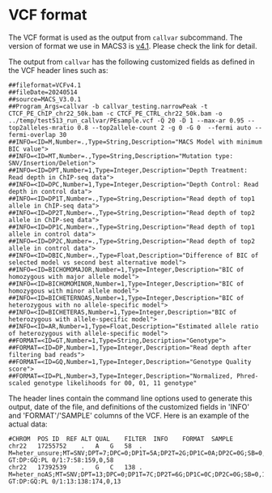 # VCF format

The VCF format is used as the output from `callvar` subcommand. The
version of format we use in MACS3 is
[v4.1](https://samtools.github.io/hts-specs/VCFv4.1.pdf). Please check
the link for detail. 

The output from `callvar` has the following customized fields as
defined in the VCF header lines such as:

```
##fileformat=VCFv4.1
##fileDate=20240514
##source=MACS_V3.0.1
##Program_Args=callvar -b callvar_testing.narrowPeak -t CTCF_PE_ChIP_chr22_50k.bam -c CTCF_PE_CTRL_chr22_50k.bam -o ../temp/test513_run_callvar/PEsample.vcf -Q 20 -D 1 --max-ar 0.95 --top2alleles-mratio 0.8 --top2allele-count 2 -g 0 -G 0  --fermi auto --fermi-overlap 30
##INFO=<ID=M,Number=.,Type=String,Description="MACS Model with minimum BIC value">
##INFO=<ID=MT,Number=.,Type=String,Description="Mutation type: SNV/Insertion/Deletion">
##INFO=<ID=DPT,Number=1,Type=Integer,Description="Depth Treatment: Read depth in ChIP-seq data">
##INFO=<ID=DPC,Number=1,Type=Integer,Description="Depth Control: Read depth in control data">
##INFO=<ID=DP1T,Number=.,Type=String,Description="Read depth of top1 allele in ChIP-seq data">
##INFO=<ID=DP2T,Number=.,Type=String,Description="Read depth of top2 allele in ChIP-seq data">
##INFO=<ID=DP1C,Number=.,Type=String,Description="Read depth of top1 allele in control data">
##INFO=<ID=DP2C,Number=.,Type=String,Description="Read depth of top2 allele in control data">
##INFO=<ID=DBIC,Number=.,Type=Float,Description="Difference of BIC of selected model vs second best alternative model">
##INFO=<ID=BICHOMOMAJOR,Number=1,Type=Integer,Description="BIC of homozygous with major allele model">
##INFO=<ID=BICHOMOMINOR,Number=1,Type=Integer,Description="BIC of homozygous with minor allele model">
##INFO=<ID=BICHETERNOAS,Number=1,Type=Integer,Description="BIC of heterozygous with no allele-specific model">
##INFO=<ID=BICHETERAS,Number=1,Type=Integer,Description="BIC of heterozygous with allele-specific model">
##INFO=<ID=AR,Number=1,Type=Float,Description="Estimated allele ratio of heterozygous with allele-specific model">
##FORMAT=<ID=GT,Number=1,Type=String,Description="Genotype">
##FORMAT=<ID=DP,Number=1,Type=Integer,Description="Read depth after filtering bad reads">
##FORMAT=<ID=GQ,Number=1,Type=Integer,Description="Genotype Quality score">
##FORMAT=<ID=PL,Number=3,Type=Integer,Description="Normalized, Phred-scaled genotype likelihoods for 00, 01, 11 genotype"
```

The header lines contain the command line options used to generate
this output, date of the file, and definitions of the customized
fields in 'INFO' and 'FORMAT'/'SAMPLE' columns of the VCF. Here is an
example of the actual data:

```
#CHROM	POS	ID	REF	ALT	QUAL	FILTER	INFO	FORMAT	SAMPLE
chr22	17255752	.	A	G	58	.	M=heter_unsure;MT=SNV;DPT=7;DPC=0;DP1T=5A;DP2T=2G;DP1C=0A;DP2C=0G;SB=0,0,5,2;DBIC=23.21;BICHOMOMAJOR=37.77;BICHOMOMINOR=84.27;BICHETERNOAS=13.53;BICHETERAS=14.56;AR=0.71	GT:DP:GQ:PL	0/1:7:58:159,0,58
chr22	17392539	.	G	C	138	.	M=heter_noAS;MT=SNV;DPT=13;DPC=0;DP1T=7C;DP2T=6G;DP1C=0C;DP2C=0G;SB=0,1,7,5;DBIC=61.11;BICHOMOMAJOR=84.75;BICHOMOMINOR=101.33;BICHETERNOAS=23.63;BICHETERAS=26.12;AR=0.54	GT:DP:GQ:PL	0/1:13:138:174,0,13
```

